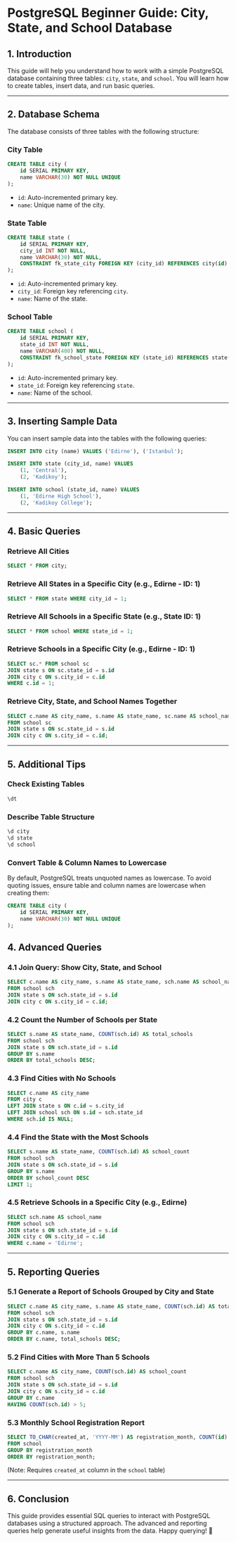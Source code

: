 # PostgreSQL Beginner Guide: City, State, and School Database

## 1. Introduction
This guide will help you understand how to work with a simple PostgreSQL database containing three tables: `city`, `state`, and `school`. You will learn how to create tables, insert data, and run basic queries.

---
## 2. Database Schema
The database consists of three tables with the following structure:

### **City Table**
```sql
CREATE TABLE city (
    id SERIAL PRIMARY KEY,
    name VARCHAR(30) NOT NULL UNIQUE
);
```
- `id`: Auto-incremented primary key.
- `name`: Unique name of the city.

### **State Table**
```sql
CREATE TABLE state (
    id SERIAL PRIMARY KEY,
    city_id INT NOT NULL,
    name VARCHAR(30) NOT NULL,
    CONSTRAINT fk_state_city FOREIGN KEY (city_id) REFERENCES city(id) ON DELETE CASCADE
);
```
- `id`: Auto-incremented primary key.
- `city_id`: Foreign key referencing `city`.
- `name`: Name of the state.

### **School Table**
```sql
CREATE TABLE school (
    id SERIAL PRIMARY KEY,
    state_id INT NOT NULL,
    name VARCHAR(400) NOT NULL,
    CONSTRAINT fk_school_state FOREIGN KEY (state_id) REFERENCES state(id)
);
```
- `id`: Auto-incremented primary key.
- `state_id`: Foreign key referencing `state`.
- `name`: Name of the school.

---
## 3. Inserting Sample Data
You can insert sample data into the tables with the following queries:

```sql
INSERT INTO city (name) VALUES ('Edirne'), ('Istanbul');

INSERT INTO state (city_id, name) VALUES
    (1, 'Central'),
    (2, 'Kadikoy');

INSERT INTO school (state_id, name) VALUES
    (1, 'Edirne High School'),
    (2, 'Kadikoy College');
```

---
## 4. Basic Queries

### **Retrieve All Cities**
```sql
SELECT * FROM city;
```

### **Retrieve All States in a Specific City (e.g., Edirne - ID: 1)**
```sql
SELECT * FROM state WHERE city_id = 1;
```

### **Retrieve All Schools in a Specific State (e.g., State ID: 1)**
```sql
SELECT * FROM school WHERE state_id = 1;
```

### **Retrieve Schools in a Specific City (e.g., Edirne - ID: 1)**
```sql
SELECT sc.* FROM school sc
JOIN state s ON sc.state_id = s.id
JOIN city c ON s.city_id = c.id
WHERE c.id = 1;
```

### **Retrieve City, State, and School Names Together**
```sql
SELECT c.name AS city_name, s.name AS state_name, sc.name AS school_name
FROM school sc
JOIN state s ON sc.state_id = s.id
JOIN city c ON s.city_id = c.id;
```

---
## 5. Additional Tips
### **Check Existing Tables**
```sql
\dt
```

### **Describe Table Structure**
```sql
\d city
\d state
\d school
```

### **Convert Table & Column Names to Lowercase**
By default, PostgreSQL treats unquoted names as lowercase. To avoid quoting issues, ensure table and column names are lowercase when creating them:
```sql
CREATE TABLE city (
    id SERIAL PRIMARY KEY,
    name VARCHAR(30) NOT NULL UNIQUE
);
```


## 4. Advanced Queries

### 4.1 Join Query: Show City, State, and School
```sql
SELECT c.name AS city_name, s.name AS state_name, sch.name AS school_name
FROM school sch
JOIN state s ON sch.state_id = s.id
JOIN city c ON s.city_id = c.id;
```

### 4.2 Count the Number of Schools per State
```sql
SELECT s.name AS state_name, COUNT(sch.id) AS total_schools
FROM school sch
JOIN state s ON sch.state_id = s.id
GROUP BY s.name
ORDER BY total_schools DESC;
```

### 4.3 Find Cities with No Schools
```sql
SELECT c.name AS city_name
FROM city c
LEFT JOIN state s ON c.id = s.city_id
LEFT JOIN school sch ON s.id = sch.state_id
WHERE sch.id IS NULL;
```

### 4.4 Find the State with the Most Schools
```sql
SELECT s.name AS state_name, COUNT(sch.id) AS school_count
FROM school sch
JOIN state s ON sch.state_id = s.id
GROUP BY s.name
ORDER BY school_count DESC
LIMIT 1;
```

### 4.5 Retrieve Schools in a Specific City (e.g., Edirne)
```sql
SELECT sch.name AS school_name
FROM school sch
JOIN state s ON sch.state_id = s.id
JOIN city c ON s.city_id = c.id
WHERE c.name = 'Edirne';
```

---

## 5. Reporting Queries

### 5.1 Generate a Report of Schools Grouped by City and State
```sql
SELECT c.name AS city_name, s.name AS state_name, COUNT(sch.id) AS total_schools
FROM school sch
JOIN state s ON sch.state_id = s.id
JOIN city c ON s.city_id = c.id
GROUP BY c.name, s.name
ORDER BY c.name, total_schools DESC;
```

### 5.2 Find Cities with More Than 5 Schools
```sql
SELECT c.name AS city_name, COUNT(sch.id) AS school_count
FROM school sch
JOIN state s ON sch.state_id = s.id
JOIN city c ON s.city_id = c.id
GROUP BY c.name
HAVING COUNT(sch.id) > 5;
```

### 5.3 Monthly School Registration Report
```sql
SELECT TO_CHAR(created_at, 'YYYY-MM') AS registration_month, COUNT(id) AS total_schools
FROM school
GROUP BY registration_month
ORDER BY registration_month;
```
(Note: Requires `created_at` column in the `school` table)

---

## 6. Conclusion
This guide provides essential SQL queries to interact with PostgreSQL databases using a structured approach. The advanced and reporting queries help generate useful insights from the data. Happy querying! 🚀
